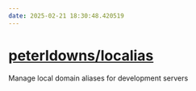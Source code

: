 ```yaml
---
date: 2025-02-21 18:30:48.420519
---
```


# [peterldowns/localias](https://github.com/peterldowns/localias)

Manage local domain aliases for development servers